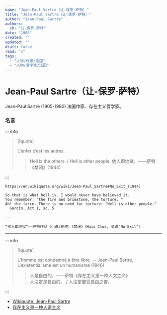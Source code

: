 ```yaml
---
name: "Jean-Paul Sartre（让-保罗·萨特）"
title: "Jean-Paul Sartre（让-保罗·萨特）"
author: "Jean-Paul Sartre"
authors:
  zh: "让-保罗·萨特"
date: "1905"
created: ""
updated: ""
draft: false
read: "1"
tags:
  - "人物/作家/法国"
  - "人物/哲学家/法国"
---
```


# Jean-Paul Sartre（让-保罗·萨特）

Jean-Paul Sartre (1905-1980) 法国作家、存在主义哲学家。

### 名言

::: info

> [!quote]
>
> L’enfer c’est les autres.
>
> > Hell is the others. / Hell is other people.
> > 他人即地狱。——萨特《禁闭》(1944)

:::

```
https://en.wikiquote.org/wiki/Jean-Paul_Sartre#No_Exit_(1944)

So that is what hell is. I would never have believed it. 
You remember: "the fire and brimstone, the torture. "
Ah! the farce. There is no need for torture: "Hell is other people."
  Garcin, Act 1, sc. 5

---

“他人即地狱”——萨特作品（小说/剧作）《禁闭》（Huis Clos, 英语"No Exit"）
```

---

::: info

> [!quote]
>
> L'homme est condamné à être libre. -- Jean-Paul Sartre, L'existentialisme est un humanisme (1946)
>
> > 人是自由的。——萨特《存在主义是一种人文主义》  
> > 人注定是自由的。 / 人注定要受自由之苦。  

:::

- [Wikiquote, Jean-Paul Sartre](https://fr.wikiquote.org/wiki/Jean-Paul_Sartre)
- [存在主义是一种人道主义](https://www.marxists.org/chinese/sartre/mia-chinese-sartre-1946.htm#3)
